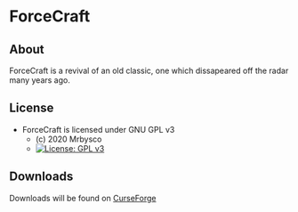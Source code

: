 # ForceCraft #

## About ##
ForceCraft is a revival of an old classic, one which dissapeared off the radar many years ago. 

## License ##
* ForceCraft is licensed under GNU GPL v3
  - (c) 2020 Mrbysco
  - [![License: GPL v3](https://img.shields.io/badge/License-GPLv3-blue.svg)](https://www.gnu.org/licenses/gpl-3.0)

## Downloads ##
Downloads will be found on [CurseForge](https://minecraft.curseforge.com/projects/forcecraft)